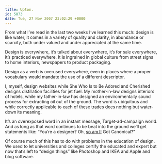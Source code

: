 ```yaml
---
title: Upton.
id: 5873
date: Tue, 27 Nov 2007 23:02:29 +0000
---
```


From what I’ve read in the last two weeks I’ve learned this much: design is like water, it comes in a variety of quality and clarity, in abundance or scarcity, both under valued and under appreciated at the same time.  

Design is everywhere, it’s talked about everywhere, it’s for sale everywhere, it’s practiced everywhere. It is ingrained in global culture from street signs to home interiors, newspapers to product packaging.  

Design as a verb is overused everywhere, even in places where a proper vocabulary would mandate the use of a different descriptor.  

I, myself, design websites while She Who Is to Be Adored and Cherished designs distillation facilities for jet fuel. My mother-in-law designs interiors of hotels, while my father-in-law has designed an environmentally sound process for extracting oil out of the ground. The word is ubiquitous and while correctly applicable to each of these trades does nothing but water-down its meaning.  

It’s an overexposed word in an instant message, Target-ad-campaign world. And as long as that word continues to be beat into the ground we’ll get statements like: “You’re a designer? Oh, [so am I!](http://en.wikipedia.org/wiki/Caitlin_Upton) Got Canonical?”  

Of course much of this has to do with problems in the education of design. We used to let universities and colleges certify the educated and expert but now that’s left to “design things” like Photoshop and IKEA and Apple and blog software.






